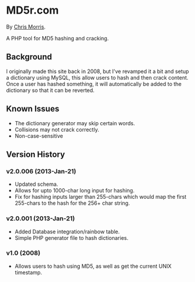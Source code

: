 # MD5r.com

By [Chris Morris](http://chrismorris.org).

A PHP tool for MD5 hashing and cracking.

Background
----------
I originally made this site back in 2008, but I've revamped it a bit and setup a dictionary using MySQL, this allow users to hash and then crack content. Once a user has hashed something, it will automatically be added to the dictionary so that it can be reverted.

Known Issues
------------
- The dictionary generator may skip certain words.
- Collisions may not crack correctly.
- Non-case-sensitive

Version History
---------------
### v2.0.006 (2013-Jan-21)
- Updated schema.
- Allows for upto 1000-char long input for hashing.
- Fix for hashing inputs larger than 255-chars which would map the first 255-chars to the hash for the 256+ char string.

### v2.0.001 (2013-Jan-21)
- Added Database integration/rainbow table.
- Simple PHP generator file to hash dictionaries.

### v1.0 (2008)
- Allows users to hash using MD5, as well as get the current UNIX timestamp.
